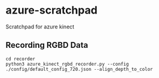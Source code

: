 # azure-scratchpad
Scratchpad for azure kinect

## Recording RGBD Data
```
cd recorder
python3 azure_kinect_rgbd_recorder.py --config ./config/default_config_720.json --align_depth_to_color
```
